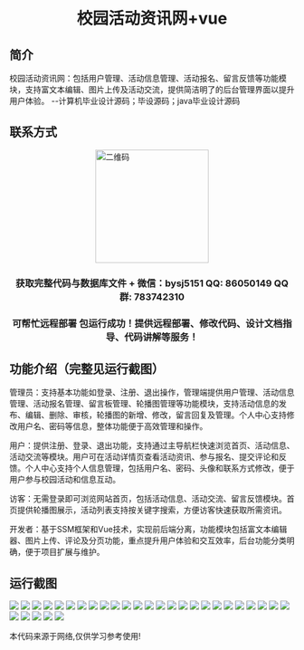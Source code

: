 <p><h1 align="center">校园活动资讯网+vue</h1></p>

## 简介
校园活动资讯网：包括用户管理、活动信息管理、活动报名、留言反馈等功能模块，支持富文本编辑、图片上传及活动交流，提供简洁明了的后台管理界面以提升用户体验。    --计算机毕业设计源码；毕设源码；java毕业设计源码


## 联系方式
<img src="https://bs-1329754181.cos.ap-shanghai.myqcloud.com/wx.jpg" alt="二维码" style="display: block; margin: 0 auto;" width="200px">
<p><h3 align="center">获取完整代码与数据库文件 + 微信：bysj5151 QQ: 86050149 QQ群: 783742310</h3></p>
<p><h3 align="center">可帮忙远程部署 包运行成功！提供远程部署、修改代码、设计文档指导、代码讲解等服务！</h3></p>

## 功能介绍（完整见运行截图）
管理员：支持基本功能如登录、注册、退出操作，管理端提供用户管理、活动信息管理、活动报名管理、留言板管理、轮播图管理等功能模块，支持活动信息的发布、编辑、删除、审核，轮播图的新增、修改，留言回复及管理。个人中心支持修改用户名、密码等信息，整体功能便于高效管理和操作。

用户：提供注册、登录、退出功能，支持通过主导航栏快速浏览首页、活动信息、活动交流等模块。用户可在活动详情页查看活动资讯、参与报名、提交评论和反馈。个人中心支持个人信息管理，包括用户名、密码、头像和联系方式修改，便于用户参与校园活动和信息互动。

访客：无需登录即可浏览网站首页，包括活动信息、活动交流、留言反馈模块。首页提供轮播图展示，活动列表支持按关键字搜索，方便访客快速获取所需资讯。

开发者：基于SSM框架和Vue技术，实现前后端分离，功能模块包括富文本编辑器、图片上传、评论及分页功能，重点提升用户体验和交互效率，后台功能分类明确，便于项目扩展与维护。


## 运行截图
![](https://bs-1329754181.cos.ap-shanghai.myqcloud.com/ssm/CampusActivityInfo/img/001.jpg)
![](https://bs-1329754181.cos.ap-shanghai.myqcloud.com/ssm/CampusActivityInfo/img/002.jpg)
![](https://bs-1329754181.cos.ap-shanghai.myqcloud.com/ssm/CampusActivityInfo/img/003.jpg)
![](https://bs-1329754181.cos.ap-shanghai.myqcloud.com/ssm/CampusActivityInfo/img/004.jpg)
![](https://bs-1329754181.cos.ap-shanghai.myqcloud.com/ssm/CampusActivityInfo/img/005.jpg)
![](https://bs-1329754181.cos.ap-shanghai.myqcloud.com/ssm/CampusActivityInfo/img/006.jpg)
![](https://bs-1329754181.cos.ap-shanghai.myqcloud.com/ssm/CampusActivityInfo/img/007.jpg)
![](https://bs-1329754181.cos.ap-shanghai.myqcloud.com/ssm/CampusActivityInfo/img/008.jpg)
![](https://bs-1329754181.cos.ap-shanghai.myqcloud.com/ssm/CampusActivityInfo/img/009.jpg)
![](https://bs-1329754181.cos.ap-shanghai.myqcloud.com/ssm/CampusActivityInfo/img/010.jpg)
![](https://bs-1329754181.cos.ap-shanghai.myqcloud.com/ssm/CampusActivityInfo/img/011.jpg)
![](https://bs-1329754181.cos.ap-shanghai.myqcloud.com/ssm/CampusActivityInfo/img/012.jpg)
![](https://bs-1329754181.cos.ap-shanghai.myqcloud.com/ssm/CampusActivityInfo/img/013.jpg)
![](https://bs-1329754181.cos.ap-shanghai.myqcloud.com/ssm/CampusActivityInfo/img/014.jpg)
![](https://bs-1329754181.cos.ap-shanghai.myqcloud.com/ssm/CampusActivityInfo/img/015.jpg)
![](https://bs-1329754181.cos.ap-shanghai.myqcloud.com/ssm/CampusActivityInfo/img/016.jpg)
![](https://bs-1329754181.cos.ap-shanghai.myqcloud.com/ssm/CampusActivityInfo/img/017.jpg)
![](https://bs-1329754181.cos.ap-shanghai.myqcloud.com/ssm/CampusActivityInfo/img/018.jpg)
![](https://bs-1329754181.cos.ap-shanghai.myqcloud.com/ssm/CampusActivityInfo/img/019.jpg)
![](https://bs-1329754181.cos.ap-shanghai.myqcloud.com/ssm/CampusActivityInfo/img/020.jpg)
![](https://bs-1329754181.cos.ap-shanghai.myqcloud.com/ssm/CampusActivityInfo/img/021.jpg)
![](https://bs-1329754181.cos.ap-shanghai.myqcloud.com/ssm/CampusActivityInfo/img/022.jpg)
![](https://bs-1329754181.cos.ap-shanghai.myqcloud.com/ssm/CampusActivityInfo/img/023.jpg)
![](https://bs-1329754181.cos.ap-shanghai.myqcloud.com/ssm/CampusActivityInfo/img/024.jpg)
![](https://bs-1329754181.cos.ap-shanghai.myqcloud.com/ssm/CampusActivityInfo/img/025.jpg)
![](https://bs-1329754181.cos.ap-shanghai.myqcloud.com/ssm/CampusActivityInfo/img/026.jpg)
![](https://bs-1329754181.cos.ap-shanghai.myqcloud.com/ssm/CampusActivityInfo/img/027.jpg)
![](https://bs-1329754181.cos.ap-shanghai.myqcloud.com/ssm/CampusActivityInfo/img/028.jpg)
![](https://bs-1329754181.cos.ap-shanghai.myqcloud.com/ssm/CampusActivityInfo/img/029.jpg)
![](https://bs-1329754181.cos.ap-shanghai.myqcloud.com/ssm/CampusActivityInfo/img/030.jpg)

<p>本代码来源于网络,仅供学习参考使用!</p>
